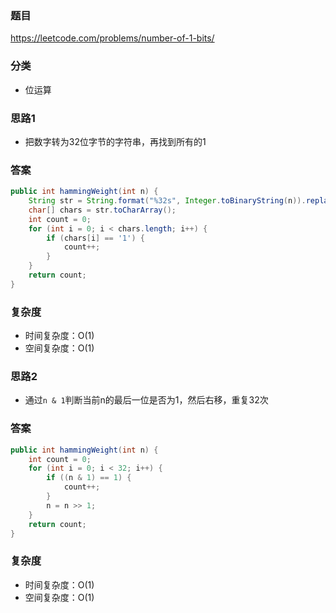### 题目
https://leetcode.com/problems/number-of-1-bits/

### 分类
* 位运算

### 思路1
* 把数字转为32位字节的字符串，再找到所有的1

### 答案
```java
public int hammingWeight(int n) {
    String str = String.format("%32s", Integer.toBinaryString(n)).replaceAll(" ", "0");
    char[] chars = str.toCharArray();
    int count = 0;
    for (int i = 0; i < chars.length; i++) {
        if (chars[i] == '1') {
            count++;
        }
    }
    return count;
}
```

### 复杂度
* 时间复杂度：O(1)
* 空间复杂度：O(1)

### 思路2
* 通过`n & 1`判断当前n的最后一位是否为1，然后右移，重复32次

### 答案
```java
public int hammingWeight(int n) {
    int count = 0;
    for (int i = 0; i < 32; i++) {
        if ((n & 1) == 1) {
            count++;
        }
        n = n >> 1;
    }
    return count;
}
```

### 复杂度
* 时间复杂度：O(1)
* 空间复杂度：O(1)
